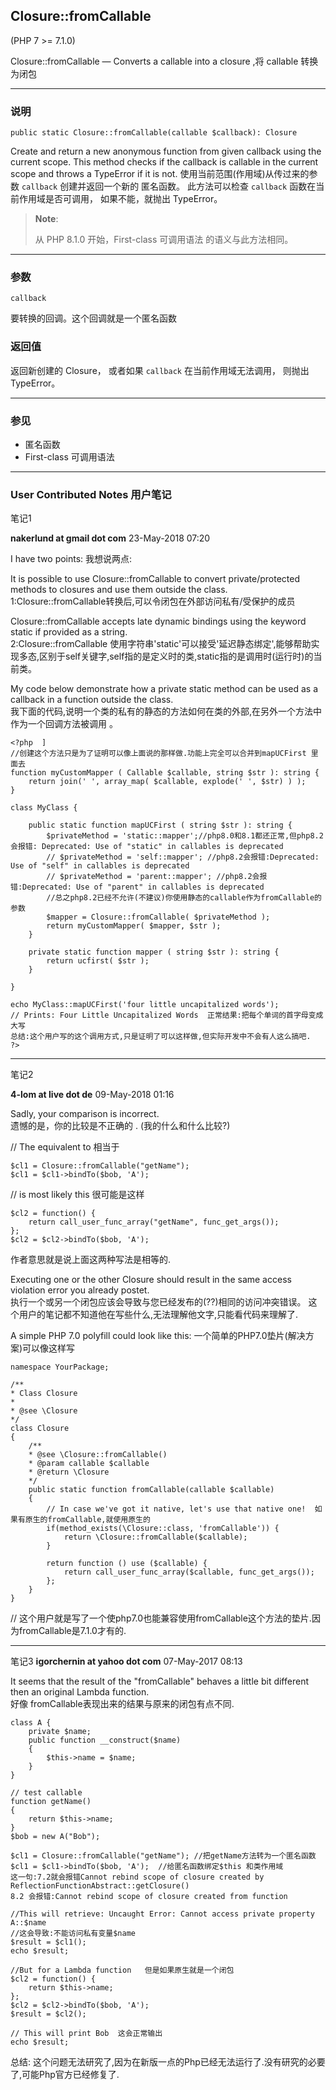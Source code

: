 ## Closure::fromCallable

(PHP 7 >= 7.1.0)

Closure::fromCallable — Converts a callable into a closure ,将 callable 转换为闭包

-----------
### 说明

    public static Closure::fromCallable(callable $callback): Closure

Create and return a new anonymous function from given callback using the current scope. This method checks if the callback is callable in the current scope and throws a TypeError if it is not.
使用当前范围(作用域)从传过来的参数 `callback` 创建并返回一个新的 匿名函数。 此方法可以检查 `callback` 函数在当前作用域是否可调用， 如果不能，就抛出 TypeError。

> **Note**:
> 
> 从 PHP 8.1.0 开始，First-class 可调用语法 的语义与此方法相同。

-----------
### 参数

`callback`

要转换的回调。这个回调就是一个匿名函数

### 返回值

返回新创建的 Closure， 或者如果 `callback` 在当前作用域无法调用， 则抛出 TypeError。

------------
### 参见

-   匿名函数
-   First-class 可调用语法
----------
### User Contributed Notes 用户笔记

笔记1

**nakerlund at gmail dot com** 23-May-2018 07:20

I have two points:  我想说两点:
  
It is possible to use Closure::fromCallable to convert private/protected methods to closures and use them outside the class.  
1:Closure::fromCallable转换后,可以令闭包在外部访问私有/受保护的成员
  
Closure::fromCallable accepts late dynamic bindings using the keyword static if provided as a string.  
2:Closure::fromCallable 使用字符串'static'可以接受'延迟静态绑定',能够帮助实现多态,区别于self关键字,self指的是定义时的类,static指的是调用时(运行时)的当前类。
 
My code below demonstrate how a private static method can be used as a callback in a function outside the class.  
我下面的代码,说明一个类的私有的静态的方法如何在类的外部,在另外一个方法中作为一个回调方法被调用 。
  

    <?php  ]
    //创建这个方法只是为了证明可以像上面说的那样做.功能上完全可以合并到mapUCFirst 里面去
    function myCustomMapper ( Callable $callable, string $str ): string {  
	    return join(' ', array_map( $callable, explode(' ', $str) ) );  
    }  
      
    class MyClass {  
      
	    public static function mapUCFirst ( string $str ): string {  
		    $privateMethod = 'static::mapper';//php8.0和8.1都还正常,但php8.2会报错: Deprecated: Use of "static" in callables is deprecated
			// $privateMethod = 'self::mapper'; //php8.2会报错:Deprecated: Use of "self" in callables is deprecated
			// $privateMethod = 'parent::mapper'; //php8.2会报错:Deprecated: Use of "parent" in callables is deprecated
			//总之php8.2已经不允许(不建议)你使用静态的callable作为fromCallable的参数
		    $mapper = Closure::fromCallable( $privateMethod );  
		    return myCustomMapper( $mapper, $str );  
	    }  
	    
	    private static function mapper ( string $str ): string {  
		    return ucfirst( $str );  
	    }  

    }  
      
    echo MyClass::mapUCFirst('four little uncapitalized words');  
    // Prints: Four Little Uncapitalized Words  正常结果:把每个单词的首字母变成大写
    总结:这个用户写的这个调用方式,只是证明了可以这样做,但实际开发中不会有人这么搞吧.
    ?>

----------

笔记2

**4-lom at live dot de** 09-May-2018 01:16

Sadly, your comparison is incorrect.  
遗憾的是，你的比较是不正确的 . (我的什么和什么比较?)
  
// The equivalent to   相当于

    $cl1 = Closure::fromCallable("getName");  
    $cl1 = $cl1->bindTo($bob, 'A');  

  
// is most likely this   很可能是这样

    $cl2 = function() {  
	    return call_user_func_array("getName", func_get_args());  
    };  
    $cl2 = $cl2->bindTo($bob, 'A');  

作者意思就是说上面这两种写法是相等的.
  
Executing one or the other Closure should result in the same access violation error you already postet.  
  执行一个或另一个闭包应该会导致与您已经发布的(??)相同的访问冲突错误。
  这个用户的笔记都不知道他在写些什么,无法理解他文字,只能看代码来理解了.

A simple PHP 7.0 polyfill could look like this:  一个简单的PHP7.0垫片(解决方案)可以像这样写

  

    namespace YourPackage;  
      
    /**  
    * Class Closure  
    *  
    * @see \Closure  
    */  
    class Closure  
    {  
	    /**  
	    * @see \Closure::fromCallable()  
	    * @param callable $callable  
	    * @return \Closure  
	    */  
	    public static function fromCallable(callable $callable)  
	    {  
		    // In case we've got it native, let's use that native one!  如果有原生的fromCallable,就使用原生的
		    if(method_exists(\Closure::class, 'fromCallable')) {  
			    return \Closure::fromCallable($callable);  
		    }  
      
		    return function () use ($callable) {  
			    return call_user_func_array($callable, func_get_args());  
		    };  
	    }  
    }

// 这个用户就是写了一个使php7.0也能兼容使用fromCallable这个方法的垫片.因为fromCallable是7.1.0才有的.

----------
笔记3
**igorchernin at yahoo dot com** 07-May-2017 08:13

It seems that the result of the "fromCallable" behaves a little bit different then an original Lambda function.  
 好像 fromCallable表现出来的结果与原来的闭包有点不同.
  

    class A {  
	    private $name;  
	    public function __construct($name)  
	    {  
		    $this->name = $name;  
	    }  
    }  
      
    // test callable  
    function getName()  
    {  
	    return $this->name;  
    }  
    $bob = new A("Bob");  
      
    $cl1 = Closure::fromCallable("getName"); //把getName方法转为一个匿名函数
    $cl1 = $cl1->bindTo($bob, 'A');  //给匿名函数绑定$this 和类作用域
    这一句:7.2就会报错Cannot rebind scope of closure created by ReflectionFunctionAbstract::getClosure()
    8.2 会报错:Cannot rebind scope of closure created from function
      
    //This will retrieve: Uncaught Error: Cannot access private property A::$name  
    //这会导致:不能访问私有变量$name
    $result = $cl1();  
    echo $result;  
      
    //But for a Lambda function   但是如果原生就是一个闭包
    $cl2 = function() {  
	    return $this->name;  
    };  
    $cl2 = $cl2->bindTo($bob, 'A');  
    $result = $cl2();  
      
    // This will print Bob  这会正常输出
    echo $result;

总结: 这个问题无法研究了,因为在新版一点的Php已经无法运行了.没有研究的必要了,可能Php官方已经修复了.
